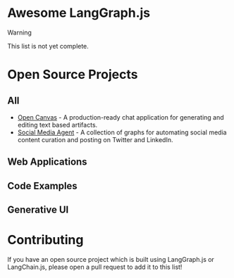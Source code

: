 # Awesome LangGraph.js

> [!WARNING]
> This list is not yet complete.

# Open Source Projects

## All

- [Open Canvas](https://github.com/langchain-ai/open-canvas) - A production-ready chat application for generating and editing text based artifacts.
- [Social Media Agent](https://github.com/langchain-ai/social-media-agent) - A collection of graphs for automating social media content curation and posting on Twitter and LinkedIn.

## Web Applications

## Code Examples

## Generative UI

# Contributing

If you have an open source project which is built using LangGraph.js or LangChain.js, please open a pull request to add it to this list!
